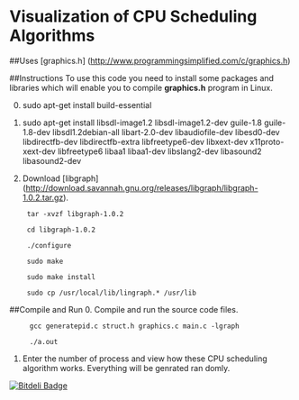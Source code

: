 Visualization of CPU Scheduling Algorithms
======

##Uses
[graphics.h] (http://www.programmingsimplified.com/c/graphics.h)

##Instructions
To use this code you need to install some packages and libraries which will enable you to compile **graphics.h** program in Linux.

0.  sudo apt-get install build-essential

1.  sudo apt-get install libsdl-image1.2 libsdl-image1.2-dev guile-1.8 guile-1.8-dev libsdl1.2debian-all libart-2.0-dev libaudiofile-dev libesd0-dev libdirectfb-dev libdirectfb-extra libfreetype6-dev libxext-dev x11proto-xext-dev libfreetype6 libaa1 libaa1-dev libslang2-dev libasound2 libasound2-dev

2.  Download [libgraph] (http://download.savannah.gnu.org/releases/libgraph/libgraph-1.0.2.tar.gz).

         tar -xvzf libgraph-1.0.2

		 cd libgraph-1.0.2

		 ./configure

		 sudo make

		 sudo make install

		 sudo cp /usr/local/lib/lingraph.* /usr/lib

##Compile and Run
0.  Compile and run the source code files.

		 gcc generatepid.c struct.h graphics.c main.c -lgraph

		 ./a.out

1.  Enter the number of process and view how these CPU scheduling algorithm works. Everything will be genrated ran		       domly.


[![Bitdeli Badge](https://d2weczhvl823v0.cloudfront.net/tapasweni-pathak/visualization-of-cpu-scheduling-algorithms/trend.png)](https://bitdeli.com/free "Bitdeli Badge")
